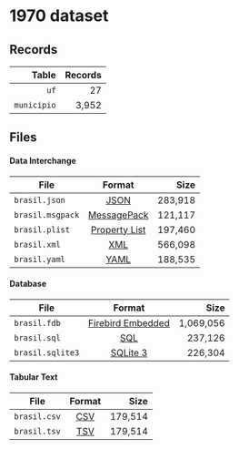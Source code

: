 # 1970 dataset

## Records

|       Table | Records |
| -----------:| -------:|
|        `uf` |      27 |
| `municipio` |   3,952 |

## Files

#### Data Interchange

| File             | Format                                                       |      Size |
| ---------------- |:------------------------------------------------------------:| ---------:|
| `brasil.json`    | [JSON](https://en.wikipedia.org/wiki/JSON)                   |   283,918 |
| `brasil.msgpack` | [MessagePack](https://en.wikipedia.org/wiki/MessagePack)     |   121,117 |
| `brasil.plist`   | [Property List](https://en.wikipedia.org/wiki/Property_list) |   197,460 |
| `brasil.xml`     | [XML](https://en.wikipedia.org/wiki/XML)                     |   566,098 |
| `brasil.yaml`    | [YAML](https://en.wikipedia.org/wiki/YAML)                   |   188,535 |

#### Database

| File             | Format                                                                                 |      Size |
| ---------------- |:--------------------------------------------------------------------------------------:| ---------:|
| `brasil.fdb`     | [Firebird Embedded](https://en.wikipedia.org/wiki/Embedded_database#Firebird_Embedded) | 1,069,056 |
| `brasil.sql`     | [SQL](https://en.wikipedia.org/wiki/SQL)                                               |   237,126 |
| `brasil.sqlite3` | [SQLite 3](https://en.wikipedia.org/wiki/SQLite)                                       |   226,304 |

#### Tabular Text

| File         | Format                                                      |      Size |
| ------------ |:-----------------------------------------------------------:| ---------:|
| `brasil.csv` | [CSV](https://en.wikipedia.org/wiki/Comma-separated_values) |   179,514 |
| `brasil.tsv` | [TSV](https://en.wikipedia.org/wiki/Tab-separated_values)   |   179,514 |
